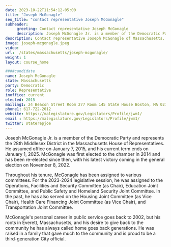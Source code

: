 ```yaml
---
date: 2023-10-22T11:54:12-05:00
title: "Joseph McGonagle"
seo_title: "contact representative Joseph McGonagle"
subheader:
     greeting: Contact representative Joseph McGonagle
     description: Joseph McGonagle Jr. is a member of the Democratic Party and represents the 28th Middlesex District in the Massachusetts House of Representatives. He assumed office on January 7, 2015, and his current term ends on January 1, 2025.
description: Contact representative Joseph McGonagle of Massachusetts. Contact information for Joseph McGonagle includes email address, phone number, and mailing address.
image: joseph-mcgonagle.jpeg
video:
url:  /states/massachusetts/joseph-mcgonagle/
weight: 1
layout: course_home

####candidate
name: Joseph McGonagle
state: Massachusetts
party: Democratic
role: Representative
inoffice: current
elected: 2015
mailing1: 24 Beacon Street Room 277 Room 145 State House Boston, MA 02133
phone1: 617-722-2012
website: https://malegislature.gov/Legislators/Profile/jwm1/
email : https://malegislature.gov/Legislators/Profile/jwm1/
twitter: staterepjoe
---
```


Joseph McGonagle Jr. is a member of the Democratic Party and represents the 28th Middlesex District in the Massachusetts House of Representatives. He assumed office on January 7, 2015, and his current term ends on January 1, 2025. McGonagle was first elected to the chamber in 2014 and has been re-elected since then, with his latest victory coming in the general election on November 8, 2022.

Throughout his tenure, McGonagle has been assigned to various committees. For the 2023-2024 legislative session, he was assigned to the Operations, Facilities and Security Committee (as Chair), Education Joint Committee, and Public Safety and Homeland Security Joint Committee. In the past, he has also served on the Housing Joint Committee (as Vice Chair), Health Care Financing Joint Committee (as Vice Chair), and Transportation Joint Committee.

McGonagle's personal career in public service goes back to 2002, but his roots in Everett, Massachusetts, and his desire to give back to the community he has always called home goes back generations. He was raised in a family that gave much to the community and is proud to be a third-generation City official.
